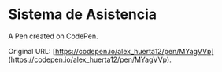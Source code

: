 # Sistema de Asistencia

A Pen created on CodePen.

Original URL: [https://codepen.io/alex_huerta12/pen/MYagVVp](https://codepen.io/alex_huerta12/pen/MYagVVp).

